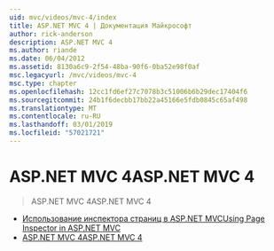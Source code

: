 ```yaml
---
uid: mvc/videos/mvc-4/index
title: ASP.NET MVC 4 | Документация Майкрософт
author: rick-anderson
description: ASP.NET MVC 4
ms.author: riande
ms.date: 06/04/2012
ms.assetid: 8130a6c9-2f54-48ba-90f6-0ba52e98f0af
msc.legacyurl: /mvc/videos/mvc-4
msc.type: chapter
ms.openlocfilehash: 12cc1fd6ef27c7078b3c51006b6b29dec17404f6
ms.sourcegitcommit: 24b1f6decbb17bb22a45166e5fdb0845c65af498
ms.translationtype: MT
ms.contentlocale: ru-RU
ms.lasthandoff: 03/01/2019
ms.locfileid: "57021721"
---
```

<a name="aspnet-mvc-4"></a><span data-ttu-id="35d62-103">ASP.NET MVC 4</span><span class="sxs-lookup"><span data-stu-id="35d62-103">ASP.NET MVC 4</span></span>
====================
> <span data-ttu-id="35d62-104">ASP.NET MVC 4</span><span class="sxs-lookup"><span data-stu-id="35d62-104">ASP.NET MVC 4</span></span>


- [<span data-ttu-id="35d62-105">Использование инспектора страниц в ASP.NET MVC</span><span class="sxs-lookup"><span data-stu-id="35d62-105">Using Page Inspector in ASP.NET MVC</span></span>](using-page-inspector-in-aspnet-mvc.md)
- [<span data-ttu-id="35d62-106">ASP.NET MVC 4</span><span class="sxs-lookup"><span data-stu-id="35d62-106">ASP.NET MVC 4</span></span>](aspnet-mvc-4.md)
